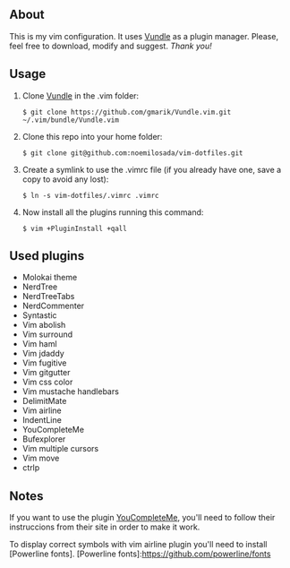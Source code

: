 ## About
This is my vim configuration. It uses [Vundle] as a plugin manager.
Please, feel free to download, modify and suggest.
*Thank you!*

## Usage
1. Clone [Vundle] in the .vim folder:

    `$ git clone https://github.com/gmarik/Vundle.vim.git ~/.vim/bundle/Vundle.vim`

2. Clone this repo into your home folder:

    `$ git clone git@github.com:noemilosada/vim-dotfiles.git`

3. Create a symlink to use the .vimrc file (if you already have one, save a copy to avoid any lost):

    `$ ln -s vim-dotfiles/.vimrc .vimrc`

4. Now install all the plugins running this command:

    `$ vim +PluginInstall +qall`

## Used plugins
* Molokai theme
* NerdTree
* NerdTreeTabs
* NerdCommenter
* Syntastic
* Vim abolish
* Vim surround
* Vim haml
* Vim jdaddy
* Vim fugitive
* Vim gitgutter
* Vim css color
* Vim mustache handlebars
* DelimitMate
* Vim airline
* IndentLine
* YouCompleteMe
* Bufexplorer
* Vim multiple cursors
* Vim move
* ctrlp

## Notes
If you want to use the plugin [YouCompleteMe], you'll need to follow their instruccions from their site in order to make it work.

[Vundle]:http://github.com/gmarik/vundle
[YouCompleteMe]:http://github.com/Valloric/YouCompleteMe

To display correct symbols with vim airline plugin you'll need to install [Powerline fonts].
[Powerline fonts]:https://github.com/powerline/fonts
